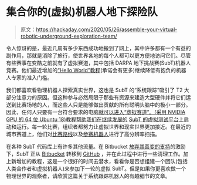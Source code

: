 # 集合你的(虚拟)机器人地下探险队

> 原文：<https://hackaday.com/2020/05/26/assemble-your-virtual-robotic-underground-exploration-team/>

令人惊讶的是，最近几周有多少东西成功地搬到了网上，其中许多都有一个有益的副作用，那就是消除了旅行，使世界各地的每个人都可以更方便地访问它们。尽管有些赛事在变酷之前就有了虚拟赛道，其中包括 DARPA 地下挑战赛(SubT)机器人竞赛。他们最近增加的[“Hello World”教程](https://github.com/osrf/subt_hello_world)(承诺会有更多)继续降低有抱负的机器人专家的准入门槛。

我们都喜欢看物理机器人探索真实世界，这也是 SubT 的“系统跟踪”吸引了 T2 大部分注意力的原因。但这种参与必然局限于那些有资源来建造大型硬件并将它们运送到比赛场地的人，而这些人只是能够做出贡献的所有聪明头脑中的极小一部分。因此，任何人只要有一台符合要求的电脑[就可以进入“虚拟赛道”。(采用 NVIDIA GPU 的 64 位 Ubuntu 18)教程帮助我们在继续发展的](https://github.com/osrf/subt/wiki/system_requirements) [SubT 的虚拟测试平台](https://hub.docker.com/r/osrf/subt-virtual-testbed)上启动和运行。每一轮比赛，组织者都努力让虚拟世界和现实世界更加接近。在最近的城市赛道上，他们对[比赛路线](https://bitbucket.org/subtchallenge/urban_ground_truth/src/master/)以及[参赛机器人](https://sketchfab.com/ColeOSRF/collections/urban-circuit-robots-in-progess)进行了高分辨率扫描。

在各种 SubT 代码库上有许多其他流量。在 Bitbucket [放弃其善变的支持](https://bitbucket.org/blog/sunsetting-mercurial-support-in-bitbucket)的激励下，SubT 正从 [Bitbucket](https://bitbucket.org/osrf/subt) 转移到 [GitHub](https://github.com/osrf/subt) ，并在此过程中进行一些清理工作。加上新增加的教程，这是一个很好的时间去潜水，看看你是否想组建一个团队(包括人类合作者和虚拟机器人)来参加下一轮的虚拟 SubT。但是如果你更喜欢做一个物理世界的观察者，请欣赏这篇关于系统跟踪机器人的有趣细节的文章。